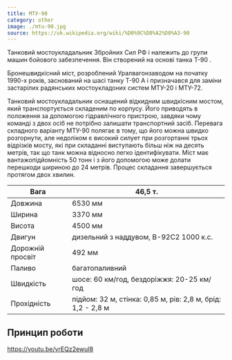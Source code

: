 ```yaml
---
title: МТУ-90
category: other
image: ./mtu-90.jpg
source: https://uk.wikipedia.org/wiki/%D0%9C%D0%A2%D0%A3-90
---
```


Танковий мостоукладальник Збройних Сил РФ і належить до групи машин бойового забезпечення. Він створений на основі танка Т-90 .

Бронешвидкісний міст, розроблений Уралвагонзаводом на початку 1990-х років, заснований на шасі танку Т-90 А і призначався для заміни застарілих радянських мостоукладоних систем МТУ-20 і МТУ-72.

Танковий мостоукладальник оснащений відкидним швидкісним мостом, який транспортується складеним по корпусу. Його приводять в положення за допомогою гідравлічного пристрою, завдяки чому команді з двох осіб не потрібно залишати транспортний засіб. Перевага складного варіанту МТУ-90 полягає в тому, що його можна швидко розгорнути, але недоліком є високий силует при розгортанні трьох відрізків мосту, які при складанні виступають більш ніж на десять метрів, так що танк можна відносно легко ідентифікувати. Міст має вантажопідйомність 50 тонн і з його допомогою може долати перешкоди шириною до 24 метрів. Процес складання завершується протягом двох хвилин.

| Вага             | 46,5 т.                                                     |
| ---------------- | ----------------------------------------------------------- |
| Довжина          | 6530 мм                                                     |
| Ширина           | 3370 мм                                                     |
| Висота           | 4500 мм                                                     |
| Двигун           | дизельний з наддувом, В-92С2 1000 к.с.                      |
| Дорожній просвіт | 492 мм                                                      |
| Паливо           | багатопаливний                                              |
| Швидкість        | шосе: 60 км/год, бездоріжжя: 20-25 км/год                   |
| Прохідність      | підйом: 32 м, стінка: 0,85 м, рів: 2,8 м, брід: 1,2 - 2,8 м |

## Принцип роботи

https://youtu.be/vrEQz2ewuI8
